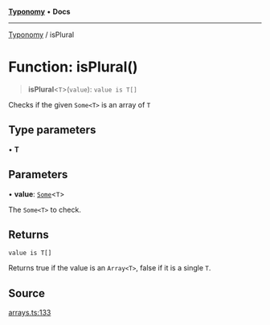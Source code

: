 [**Typonomy**](../README.md) • **Docs**

***

[Typonomy](../globals.md) / isPlural

# Function: isPlural()

> **isPlural**\<`T`\>(`value`): `value is T[]`

Checks if the given `Some<T>` is an array of `T`

## Type parameters

• **T**

## Parameters

• **value**: [`Some`](../type-aliases/Some.md)\<`T`\>

The `Some<T>` to check.

## Returns

`value is T[]`

Returns true if the value is an `Array<T>`, false if it is a single `T`.

## Source

[arrays.ts:133](https://github.com/softcraft-development/typonomy/blob/bb883dcb7a2044dc6d2e6edeb73029aeebd91383/src/arrays.ts#L133)
